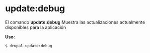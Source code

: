 # update:debug
El comando **update:debug** Muestra las actualizaciones actualmente disponibles para la aplicación

**Uso:**
```
$ drupal update:debug 
```


